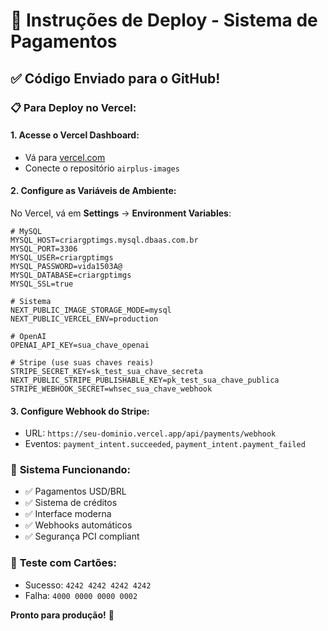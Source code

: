 # 🚀 Instruções de Deploy - Sistema de Pagamentos

## ✅ Código Enviado para o GitHub!

### 📋 **Para Deploy no Vercel:**

#### 1. **Acesse o Vercel Dashboard:**
- Vá para [vercel.com](https://vercel.com)
- Conecte o repositório `airplus-images`

#### 2. **Configure as Variáveis de Ambiente:**

No Vercel, vá em **Settings** → **Environment Variables**:

```env
# MySQL
MYSQL_HOST=criargptimgs.mysql.dbaas.com.br
MYSQL_PORT=3306
MYSQL_USER=criargptimgs
MYSQL_PASSWORD=vida1503A@
MYSQL_DATABASE=criargptimgs
MYSQL_SSL=true

# Sistema
NEXT_PUBLIC_IMAGE_STORAGE_MODE=mysql
NEXT_PUBLIC_VERCEL_ENV=production

# OpenAI
OPENAI_API_KEY=sua_chave_openai

# Stripe (use suas chaves reais)
STRIPE_SECRET_KEY=sk_test_sua_chave_secreta
NEXT_PUBLIC_STRIPE_PUBLISHABLE_KEY=pk_test_sua_chave_publica
STRIPE_WEBHOOK_SECRET=whsec_sua_chave_webhook
```

#### 3. **Configure Webhook do Stripe:**
- URL: `https://seu-dominio.vercel.app/api/payments/webhook`
- Eventos: `payment_intent.succeeded`, `payment_intent.payment_failed`

### 🎯 **Sistema Funcionando:**
- ✅ Pagamentos USD/BRL
- ✅ Sistema de créditos
- ✅ Interface moderna
- ✅ Webhooks automáticos
- ✅ Segurança PCI compliant

### 🧪 **Teste com Cartões:**
- Sucesso: `4242 4242 4242 4242`
- Falha: `4000 0000 0000 0002`

**Pronto para produção!** 🚀
